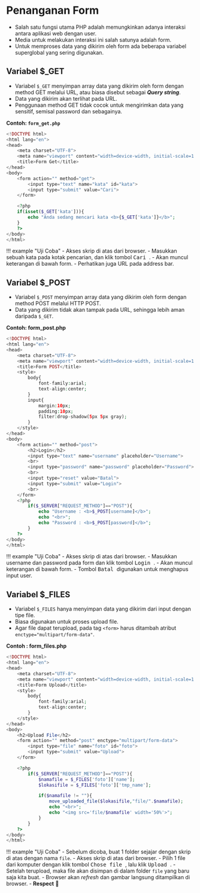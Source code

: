 # Penanganan Form

- Salah satu fungsi utama PHP adalah memungkinkan adanya interaksi antara aplikasi web dengan user.
- Media untuk melakukan interaksi ini salah satunya adalah form.
- Untuk memproses data yang dikirim oleh form ada beberapa variabel superglobal yang sering digunakan.

## Variabel $_GET

- Variabel `$_GET` menyimpan array data yang dikirim oleh form dengan method GET melalui URL, atau biasa disebut sebagai ***Query string***.
- Data yang dikirim akan terlihat pada URL.
- Penggunaan method GET tidak cocok untuk mengirimkan data yang sensitif, semisal password dan sebagainya.

**Contoh: `form_get.php`**

```php
<!DOCTYPE html>
<html lang="en">
<head>
    <meta charset="UTF-8">
    <meta name="viewport" content="width=device-width, initial-scale=1.0">
    <title>Form Get</title>
</head>
<body>
    <form action="" method="get">
        <input type="text" name="kata" id="kata">
        <input type="submit" value="Cari">
    </form>

    <?php
    if(isset($_GET['kata'])){
        echo "Anda sedang mencari kata <b>{$_GET['kata']}</b>";
    }
    ?>
</body>
</html>
```
!!! example "Uji Coba"
    - Akses skrip di atas dari browser.
    - Masukkan sebuah kata pada kotak pencarian, dan klik tombol <kbd> Cari </kbd>.
    - Akan muncul keterangan di bawah form.
    - Perhatikan juga URL pada address bar.

## Variabel $_POST

- Variabel `$_POST` menyimpan array data yang dikirim oleh form dengan method POST melalui HTTP POST.
- Data yang dikirim tidak akan tampak pada URL, sehingga lebih aman daripada `$_GET`.

**Contoh: form_post.php**

```php
<!DOCTYPE html>
<html lang="en">
<head>
    <meta charset="UTF-8">
    <meta name="viewport" content="width=device-width, initial-scale=1.0">
    <title>Form POST</title>
    <style>
        body{
            font-family:arial;
            text-align:center;
        }
        input{
            margin:10px;
            padding:10px;
            filter:drop-shadow(5px 5px gray);
        }
    </style>
</head>
<body>
    <form action="" method="post">
        <h2>Login</h2>
        <input type="text" name="username" placeholder="Username">
        <br>
        <input type="password" name="password" placeholder="Password">
        <br>
        <input type="reset" value="Batal">
        <input type="submit" value="Login">
        <br>
    </form>
    <?php
        if($_SERVER["REQUEST_METHOD"]=="POST"){
            echo "Username : <b>$_POST[username]</b>";
            echo "<br>";
            echo "Password : <b>$_POST[password]</b>";
        }
    ?>
</body>
</html>
```
!!! example "Uji Coba"
    - Akses skrip di atas dari browser.
    - Masukkan username dan password pada form dan klik tombol <kbd> Login </kbd>.
    - Akan muncul keterangan di bawah form.
    - Tombol <kbd> Batal </kbd> digunakan untuk menghapus input user.


## Variabel $_FILES

- Variabel `$_FILES` hanya menyimpan data yang dikirim dari input dengan tipe file.
- Biasa digunakan untuk proses upload file.
- Agar file dapat terupload, pada tag `<form>` harus ditambah atribut `enctype="multipart/form-data"`.

**Contoh : form_files.php**

```php
<!DOCTYPE html>
<html lang="en">
<head>
    <meta charset="UTF-8">
    <meta name="viewport" content="width=device-width, initial-scale=1.0">
    <title>Form Upload</title>
    <style>
        body{
            font-family:arial;
            text-align:center;
        }
    </style>
</head>
<body>
    <h2>Upload File</h2>
    <form action="" method="post" enctype="multipart/form-data">
        <input type="file" name="foto" id="foto">
        <input type="submit" value="Upload">
    </form>

    <?php
        if($_SERVER["REQUEST_METHOD"]=="POST"){
            $namafile = $_FILES['foto']['name'];
            $lokasifile = $_FILES['foto']['tmp_name'];

            if($namafile != ""){
                move_uploaded_file($lokasifile,"file/".$namafile);
                echo "<br>";
                echo "<img src='file/$namafile' width='50%'>";
            }
        }
    ?>
</body>
</html> 
```

!!! example "Uji Coba"
    - Sebelum dicoba, buat 1 folder sejajar dengan skrip di atas dengan nama `file`.
    - Akses skrip di atas dari browser.
    - Pilih 1 file dari komputer dengan klik tombol <kbd> Chose file </kbd>, lalu klik <kbd> Upload </kbd>.
    - Setelah terupload, maka file akan disimpan di dalam folder `file` yang baru saja kita buat.
    - Browser akan *refresh* dan gambar langsung ditampilkan di browser.
    - **Respect** 🫡